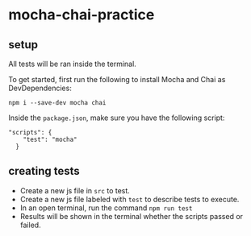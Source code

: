# mocha-chai-practice

## setup
All tests will be ran inside the terminal.

To get started, first run the following to install Mocha and Chai as DevDependencies:

```
npm i --save-dev mocha chai
```

Inside the `package.json`, make sure you have the following script:

```
"scripts": {
    "test": "mocha"
  }
```

## creating tests

- Create a new js file in `src` to test.
- Create a new js file labeled with `test` to describe tests to execute.
- In an open terminal, run the command `npm run test`
- Results will be shown in the terminal whether the scripts passed or failed.